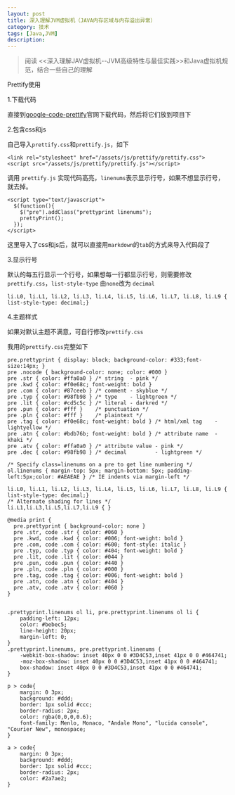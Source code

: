 ```yaml
---
layout: post
title: 深入理解JVM虚拟机（JAVA内存区域与内存溢出异常）
category: 技术
tags: [Java,JVM]
description: 
---
```


> 阅读 <<深入理解JAV虚拟机--JVM高级特性与最佳实践>>和Java虚拟机规范，结合一些自己的理解

Prettify使用

1.下载代码

直接到[google-code-prettify](http://code.google.com/p/google-code-prettify/)官网下载代码，然后将它们放到项目下

2.包含css和js

自己导入`prettify.css`和`prettify.js`，如下

	<link rel="stylesheet" href="/assets/js/prettify/prettify.css">
	<script src="/assets/js/prettify/prettify.js"></script>

调用 `prettify.js` 实现代码高亮，`linenums`表示显示行号，如果不想显示行号，就去掉。

	<script type="text/javascript">
	  $(function(){
	    $("pre").addClass("prettyprint linenums");
	    prettyPrint();
	  });
	</script>
	
这里导入了css和js后，就可以直接用`markdown`的`tab`的方式来导入代码段了

3.显示行号

默认的每五行显示一个行号，如果想每一行都显示行号，则需要修改`prettify.css`，`list-style-type` 由`none`改为 `decimal`

	li.L0, li.L1, li.L2, li.L3, li.L4, li.L5, li.L6, li.L7, li.L8, li.L9 { list-style-type: decimal;}

4.主题样式

如果对默认主题不满意，可自行修改`prettify.css`

我用的`prettify.css`完整如下

	pre.prettyprint { display: block; background-color: #333;font-size:14px; }
	pre .nocode { background-color: none; color: #000 }
	pre .str { color: #ffa0a0 } /* string  - pink */
	pre .kwd { color: #f0e68c; font-weight: bold }
	pre .com { color: #87ceeb } /* comment - skyblue */
	pre .typ { color: #98fb98 } /* type    - lightgreen */
	pre .lit { color: #cd5c5c } /* literal - darkred */
	pre .pun { color: #fff }    /* punctuation */
	pre .pln { color: #fff }    /* plaintext */
	pre .tag { color: #f0e68c; font-weight: bold } /* html/xml tag    - lightyellow */
	pre .atn { color: #bdb76b; font-weight: bold } /* attribute name  - khaki */
	pre .atv { color: #ffa0a0 } /* attribute value - pink */
	pre .dec { color: #98fb98 } /* decimal         - lightgreen */
	
	/* Specify class=linenums on a pre to get line numbering */
	ol.linenums { margin-top: 5px; margin-bottom: 5px; padding-left:5px;color: #AEAEAE } /* IE indents via margin-left */
	
	li.L0, li.L1, li.L2, li.L3, li.L4, li.L5, li.L6, li.L7, li.L8, li.L9 { list-style-type: decimal;}
	/* Alternate shading for lines */
	li.L1,li.L3,li.L5,li.L7,li.L9 { }
	
	@media print {
	  pre.prettyprint { background-color: none }
	  pre .str, code .str { color: #060 }
	  pre .kwd, code .kwd { color: #006; font-weight: bold }
	  pre .com, code .com { color: #600; font-style: italic }
	  pre .typ, code .typ { color: #404; font-weight: bold }
	  pre .lit, code .lit { color: #044 }
	  pre .pun, code .pun { color: #440 }
	  pre .pln, code .pln { color: #000 }
	  pre .tag, code .tag { color: #006; font-weight: bold }
	  pre .atn, code .atn { color: #404 }
	  pre .atv, code .atv { color: #060 }
	}
	
	
	.prettyprint.linenums ol li, pre.prettyprint.linenums ol li {
		padding-left: 12px;
		color: #bebec5;
		line-height: 20px;
		margin-left: 0;
	}
	.prettyprint.linenums, pre.prettyprint.linenums {
		-webkit-box-shadow: inset 40px 0 0 #3D4C53,inset 41px 0 0 #464741;
		-moz-box-shadow: inset 40px 0 0 #3D4C53,inset 41px 0 0 #464741;
		box-shadow: inset 40px 0 0 #3D4C53,inset 41px 0 0 #464741;
	}
	
	p > code{
		margin: 0 3px;
		background: #ddd;
		border: 1px solid #ccc;
		border-radius: 2px;
		color: rgba(0,0,0,0.6);
		font-family: Menlo, Monaco, "Andale Mono", "lucida console", "Courier New", monospace;
	}
	
	a > code{
		margin: 0 3px;
		background: #ddd;
		border: 1px solid #ccc;
		border-radius: 2px;
		color: #2a7ae2;
	}


